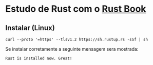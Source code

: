 # Estudo de Rust com o [Rust Book](https://rust-book.cs.brown.edu)

## Instalar (Linux)

```
curl --proto '=https' --tlsv1.2 https://sh.rustup.rs -sSf | sh
```

Se instalar corretamente a seguinte mensagem sera mostrada:


```
Rust is installed now. Great!
```
